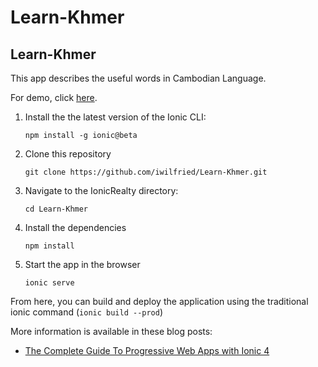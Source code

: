 # Learn-Khmer


## Learn-Khmer
This app describes the useful words in Cambodian Language.

For demo, click [here](https://pwa-test-48be4.firebaseapp.com).

1. Install the the latest version of the Ionic CLI:
    ```
    npm install -g ionic@beta
    ```

1. Clone this repository
    ```
    git clone https://github.com/iwilfried/Learn-Khmer.git
    ```
    
1. Navigate to the IonicRealty directory:
    ```
    cd Learn-Khmer
    ```

1. Install the dependencies
    ```
    npm install
    ```
    
1. Start the app in the browser
    ```
    ionic serve
    ```
    
From here, you can build and deploy the application using the traditional ionic command (`ionic build --prod`)

More information is available in these blog posts:
- [The Complete Guide To Progressive Web Apps with Ionic 4](https://ionicthemes.com/tutorials/about/the-complete-guide-to-progressive-web-apps-with-ionic4)

  
